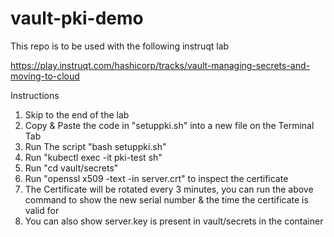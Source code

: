 # vault-pki-demo

This repo is to be used with the following instruqt lab

https://play.instruqt.com/hashicorp/tracks/vault-managing-secrets-and-moving-to-cloud

Instructions

1. Skip to the end of the lab
2. Copy & Paste the code in "setuppki.sh" into a new file on the Terminal Tab
3. Run The script "bash setuppki.sh"
4. Run "kubectl exec -it pki-test sh"
5. Run "cd vault/secrets"
6. Run "openssl x509 -text -in server.crt" to inspect the certificate
7. The Certificate will be rotated every 3 minutes, you can run the above command to show the new serial number & the time the certificate is valid for
8. You can also show server.key is present in vault/secrets in the container
